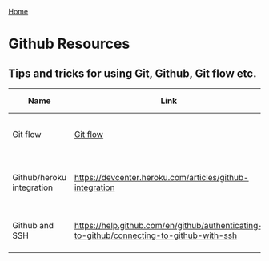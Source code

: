 [Home](../README.md)

# Github Resources

## Tips and tricks for using Git, Github, Git flow etc.

| Name          | Link          | What is it?  | Tip from
| ------------- | ------------- | ------------ | ------------ |
| Git flow | [Git flow](./git-flow.md) | FAC best practice for git updates | Reda
| Github/heroku integration | https://devcenter.heroku.com/articles/github-integration | Tutorial on integrating Heroku with Github | Christine FAC17
| Github and SSH | https://help.github.com/en/github/authenticating-to-github/connecting-to-github-with-ssh | Tutorial to add SSH keys to github | FAC
